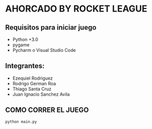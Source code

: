 # AHORCADO BY ROCKET LEAGUE

## Requisitos para iniciar juego

- Python +3.0
- pygame
- Pycharm o Visual Studio Code

## Integrantes:

- Ezequiel Rodriguez
- Rodrigo German Roa
- Thiago Santa Cruz
- Juan Ignacio Sanchez Avila

## COMO CORRER EL JUEGO
    python main.py